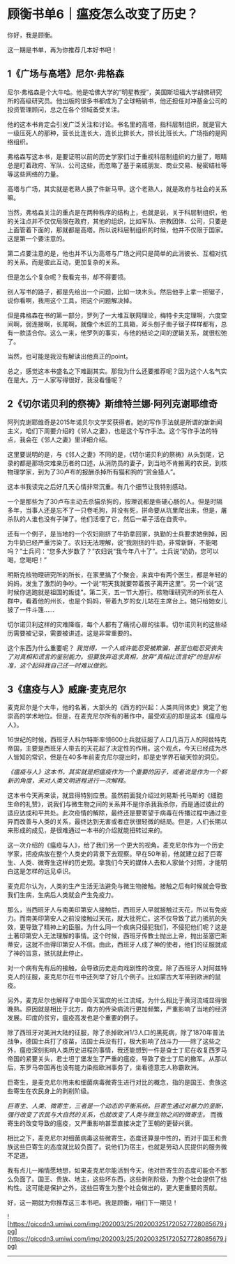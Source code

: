 # 顾衡书单6｜瘟疫怎么改变了历史？

你好，我是顾衡。

这一期是书单，再为你推荐几本好书吧！

## 1《广场与高塔》尼尔·弗格森

尼尔·弗格森是个大牛哈。他是哈佛大学的“明星教授”，美国斯坦福大学胡佛研究所的高级研究员。他出版的很多书都成为了全球畅销书，他还担任对冲基金公司的投资管理顾问，总之在各个领域备受关注。

他的这本书肯定会引发广泛关注和讨论。书名里的高塔，指科层制组织，就是官大一级压死人的那种，营长比连长大，连长比排长大，排长比班长大。广场指的是网络组织。

弗格森写这本书，是要证明以前的历史学家们过于重视科层制组织的力量了，眼睛总是盯着政府、军队、公司这些，而忽略了基于亲戚朋友、商业交易、秘密结社等等这些网络的力量。

高塔与广场，其实就是老熟人换了件新马甲。这个老熟人，就是政府与社会的关系嘛。

当然，弗格森关注的重点是在两种秩序的结构上，也就是说，关于科层制组织，他的关注点并不仅仅局限在政府，其他的组织，比如军队、宗教团体、公司，只要是上面管着下面的，那就都是高塔。所以说科层制组织的时候，他并不仅限于国家。这是第一个要注意的。

第二点要注意的是，他也并不认为高塔与广场之间只是简单的此消彼长、互相对抗的关系。而是彼此互动，更加复杂的关系。

但是怎么个复杂呢？我看完书，却不得要领。

别人写书的路子，都是先给出一个问题，比如一块木头。然后他手上拿一把锯子，说你看啊，我用这个工具，把这个问题解决掉。

但是弗格森在书的第一部分，罗列了一大堆互联网理论，梅特卡夫定理啊，六度空间啊，弱连接啊，长尾啊，就像个木匠的工具箱，斧头刨子凿子锯子样样都有，总有一款适合你。这么一来，他罗列的事实，与他的结论之间的逻辑关系，就很松弛了。

当然，也可能是我没有解读出他真正的point。

总之，感觉这本书盛名之下难副其实。那我为什么还要推荐呢？因为这个人名气实在是大。万一人家写得很好，我没看懂呢？

## 2《切尔诺贝利的祭祷》斯维特兰娜·阿列克谢耶维奇

阿列克谢耶维奇是2015年诺贝尔文学奖获得者。她的写作手法就是所谓的新新闻主义，咱们下周要介绍的《邻人之妻》，也是这个写作手法。这个写作手法的特点，我会在《邻人之妻》里详细介绍。

这里要说明的是，与《邻人之妻》不同的是，《切尔诺贝利的祭祷》从头到尾，记录的都是那场灾难亲历者的口述，从消防员的妻子，到当地不肯搬离的农民，到核物理学家，到为了30卢布的报酬杀掉所有猫和狗的“赏金猎人”。

这本书我读完之后好几天心情非常沉重。有几个细节让我特别感动。

一个是那些为了30卢布主动去杀猫杀狗的，按理说都是些硬心肠的人。但是时隔多年，当事人还是忘不了一只卷毛狗，并没有死，拼命要从坑里爬出来，但是，屠杀队的人谁也没有子弹了。他们活埋了它，然后一辈子活在自责中。

还有一个例子，是当地的一个农妇刚挤了牛奶拿回家，执勤的士兵要求她倒掉，因为牛奶已经严重污染了。农妇无法理解，说“我刚挤的牛奶，非常新鲜，不能喝吗？”士兵问：“您多大岁数了？”农妇说“我今年八十了”。士兵说“奶奶，您可以喝，您喝吧！”

明斯克核物理研究所的所长，在家里搞了个聚会，来宾中有两个医生，都是年轻的妈妈，发生了激烈的争吵。一个说“明天我就要带着孩子离开这里”。另一个说“这时候你逃跑就是祖国的叛徒”。第二天，五一节大游行。核物理研究所的所长在人群中，看着他的州长，也是个妈妈，带着九岁的女儿站在主席台上。她只给她女儿披了一件斗篷……

切尔诺贝利这样的灾难降临，每个人都有了痛彻心扉的往事。切尔诺贝利的这些经历需要被记录，需要被讲述。这是非常重要的。

这个东西为什么重要呢？ *我觉得，一个人或许能忍受被欺骗，甚至也能忍受丧失了对真相和谎言的鉴别能力。但要放弃追求真相，放弃“真相比谎言好”的是非标准，这个起码我自己还一时难以做到。*

## 3《瘟疫与人》威廉·麦克尼尔

麦克尼尔是个大牛，他的名著，大部头的《西方的兴起：人类共同体史》奠定了他崇高的学术地位。但是，在麦克尼尔所有的著作中，最受欢迎的却是这本《瘟疫与人》。

16世纪的时候，西班牙人科尔特斯率领600士兵就征服了人口几百万人的阿兹特克帝国，主要是西班牙人带去的天花起了决定性的作用。这个观点，今天已经成为尽人皆知的常识，但是在40多年前麦克尼尔提出时，却是史学界石破天惊的洞见。

 *《瘟疫与人》这本书，其实就是把瘟疫作为一个重要的因子，或者说是作为一个崭新的角度，来对人类文明进程进行一次解释。*

这本书今天再来读，就显得特别应景。虽然前面我介绍过刘易斯·托马斯的《细胞生命的礼赞》，说我们与微生物之间的关系并不是你杀我我杀你，而是通过彼此的适应达成和平共处。此次疫情的解除，最终还是要寄望于病毒在传播过程中通过变异而改善与人类的关系，最终达到无害或者症状很轻微的结局。但是，人们长期以来形成的成见，是很难通过一本书的介绍就能扭转过来的。

这一次介绍的《瘟疫与人》，给了我们另一个更大的视角。麦克尼尔作为一个历史学家，把疫病放在整个人类史的背景下去观察。早在50年前，他就建立起了巨寄生、人类、微寄生这样的历史观。拿我们今天的媒体人去和人家做个对照，才能明白这是怎样的远见卓识。

麦克尼尔认为，人类的生产生活无法避免与微生物接触。接触之后有时候就会导致我们生病，生病后人类就会产生免疫力。

那么，当西班牙人与南美印第安人接触后，西班牙人早就接触过天花，所以有免疫力。而南美印第安人之前没接触过天花，就大批死亡。这不仅导致了武力抵抗的失效，更导致了精神上的臣服。为什么同一个疾病只侵犯我们，不侵犯他们呢？这是土著印第安人无法理解的事情。这个时候，西班牙传教士抛出上帝，抛出圣塞巴斯蒂安，这就不由得印第安人不信。由此，西班牙人成了神的使者，他们的征服就成了神的旨意，抵抗就此停止。

对一个病有先有后的接触，会导致历史走向戏剧性的改变。除了西班牙人对阿兹特克人的征服，麦克尼尔在书中还列举了好几个例子。比如蒙古大军带到欧洲的鼠疫。

另外，麦克尼尔也解释了中国今天富庶的长江流域，为什么相比于黄河流域显得很晚熟。原因就是相比于北方，南方的传染病流行更加频繁，严重影响了当地的经济发展。印度的贫穷，瘟疫高发也是个重要的例子。

除了西班牙对美洲大陆的征服，除了杀掉欧洲1/3人口的黑死病，除了1870年普法战争，德国士兵打了疫苗，法国士兵没有打，极大影响了战斗力——除了这些之外，瘟疫深刻影响人类历史进程的事情，我还能想到一件是查士丁尼在收复西罗马帝国的紧要关头，君士坦丁堡发生了严重的瘟疫，导致了查士丁尼的撤军。从那以后，东罗马帝国再也没有能力染指欧洲事务了，坐看德意志人称霸欧洲。

巨寄生，是麦克尼尔用来和细菌病毒微寄生进行对比的概念，指的是国王、贵族这些寄生在农民身上的剥削阶级。

 *巨寄生、人类、微寄生，三者是一个动态的平衡系统。巨寄生通过对暴力的垄断，强行改变了农民与大自然的关系，也就改变了人类与微生物之间的微寄生。* 而微寄生的改变导致的瘟疫，又严重影响甚至直接决定了王朝的更替兴衰。

相比之下，麦克尼尔对细菌病毒这些微寄生，态度还算是中性的，而对于国王和贵族这些巨寄生的态度就比较负面了。说他们为宿主，也就是劳动人民提供的服务微不足道。

我有点儿一厢情愿地想，如果麦克尼尔能活到今天，他对巨寄生的态度可能会不那么负面了。国王、贵族、地主，这些坏东西，这些剥削阶级，为整个社会提供了结构性。这可能是保护之外，这些巨寄生为整个社会做出的，更大更重要的贡献。

好，这一期就为你推荐这三本书吧。我是顾衡，咱们下一期见！

![https://piccdn3.umiwi.com/img/202003/25/202003251720527728085679.jpg](https://piccdn3.umiwi.com/img/202003/25/202003251720527728085679.jpg)

---
